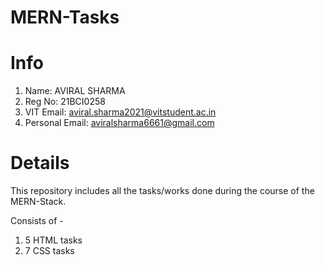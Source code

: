 # MERN-Tasks

# Info
1) Name: AVIRAL SHARMA
2) Reg No: 21BCI0258
3) VIT Email: aviral.sharma2021@vitstudent.ac.in
4) Personal Email: aviralsharma6661@gmail.com

# Details
This repository includes all the tasks/works done during the course of the MERN-Stack.

Consists of - 
1) 5 HTML tasks
2) 7 CSS tasks
